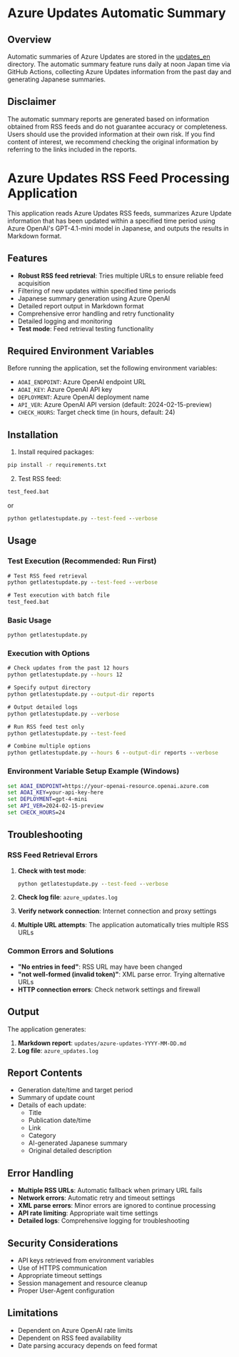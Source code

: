 # Azure Updates Automatic Summary

## Overview

Automatic summaries of Azure Updates are stored in the [updates_en](./updates_en) directory.
The automatic summary feature runs daily at noon Japan time via GitHub Actions, collecting Azure Updates information from the past day and generating Japanese summaries.

## Disclaimer

The automatic summary reports are generated based on information obtained from RSS feeds and do not guarantee accuracy or completeness. Users should use the provided information at their own risk.
If you find content of interest, we recommend checking the original information by referring to the links included in the reports.

# Azure Updates RSS Feed Processing Application

This application reads Azure Updates RSS feeds, summarizes Azure Update information that has been updated within a specified time period using Azure OpenAI's GPT-4.1-mini model in Japanese, and outputs the results in Markdown format.

## Features

- **Robust RSS feed retrieval**: Tries multiple URLs to ensure reliable feed acquisition
- Filtering of new updates within specified time periods
- Japanese summary generation using Azure OpenAI
- Detailed report output in Markdown format
- Comprehensive error handling and retry functionality
- Detailed logging and monitoring
- **Test mode**: Feed retrieval testing functionality

## Required Environment Variables

Before running the application, set the following environment variables:

- `AOAI_ENDPOINT`: Azure OpenAI endpoint URL
- `AOAI_KEY`: Azure OpenAI API key
- `DEPLOYMENT`: Azure OpenAI deployment name
- `API_VER`: Azure OpenAI API version (default: 2024-02-15-preview)
- `CHECK_HOURS`: Target check time (in hours, default: 24)

## Installation

1. Install required packages:

```cmd
pip install -r requirements.txt
```

2. Test RSS feed:

```cmd
test_feed.bat
```

or

```cmd
python getlatestupdate.py --test-feed --verbose
```

## Usage

### Test Execution (Recommended: Run First)

```cmd
# Test RSS feed retrieval
python getlatestupdate.py --test-feed --verbose

# Test execution with batch file
test_feed.bat
```

### Basic Usage

```cmd
python getlatestupdate.py
```

### Execution with Options

```cmd
# Check updates from the past 12 hours
python getlatestupdate.py --hours 12

# Specify output directory
python getlatestupdate.py --output-dir reports

# Output detailed logs
python getlatestupdate.py --verbose

# Run RSS feed test only
python getlatestupdate.py --test-feed

# Combine multiple options
python getlatestupdate.py --hours 6 --output-dir reports --verbose
```

### Environment Variable Setup Example (Windows)

```cmd
set AOAI_ENDPOINT=https://your-openai-resource.openai.azure.com
set AOAI_KEY=your-api-key-here
set DEPLOYMENT=gpt-4-mini
set API_VER=2024-02-15-preview
set CHECK_HOURS=24
```

## Troubleshooting

### RSS Feed Retrieval Errors

1. **Check with test mode**:

   ```cmd
   python getlatestupdate.py --test-feed --verbose
   ```

2. **Check log file**: `azure_updates.log`

3. **Verify network connection**: Internet connection and proxy settings

4. **Multiple URL attempts**: The application automatically tries multiple RSS URLs

### Common Errors and Solutions

- **"No entries in feed"**: RSS URL may have been changed
- **"not well-formed (invalid token)"**: XML parse error. Trying alternative URLs
- **HTTP connection errors**: Check network settings and firewall

## Output

The application generates:

1. **Markdown report**: `updates/azure-updates-YYYY-MM-DD.md`
2. **Log file**: `azure_updates.log`

## Report Contents

- Generation date/time and target period
- Summary of update count
- Details of each update:
  - Title
  - Publication date/time
  - Link
  - Category
  - AI-generated Japanese summary
  - Original detailed description

## Error Handling

- **Multiple RSS URLs**: Automatic fallback when primary URL fails
- **Network errors**: Automatic retry and timeout settings
- **XML parse errors**: Minor errors are ignored to continue processing
- **API rate limiting**: Appropriate wait time settings
- **Detailed logs**: Comprehensive logging for troubleshooting

## Security Considerations

- API keys retrieved from environment variables
- Use of HTTPS communication
- Appropriate timeout settings
- Session management and resource cleanup
- Proper User-Agent configuration

## Limitations

- Dependent on Azure OpenAI rate limits
- Dependent on RSS feed availability
- Date parsing accuracy depends on feed format
